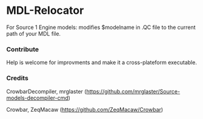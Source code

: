 # MDL-Relocator
For Source 1 Engine models: modifies $modelname in .QC file to the current path of your MDL file.

### Contribute

Help is welcome for improvments and make it a cross-plateform executable.

### Credits

CrowbarDecompiler, mrglaster (https://github.com/mrglaster/Source-models-decompiler-cmd)

Crowbar, ZeqMacaw (https://github.com/ZeqMacaw/Crowbar)
